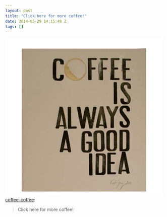 ```yaml
---
layout: post
title: "Click here for more coffee!"
date: 2014-05-29 14:15:48 Z
tags: []
---
```

![](/media/2014/05/87202005284.jpg)
[coffee-coffee](http://coffee-coffee.tumblr.com/post/87195971406/click-here-for-more-coffee):

> Click here for more coffee!

